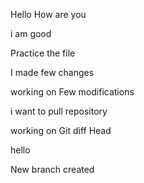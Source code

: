 Hello How are you

i am good 

Practice the file

I made few changes 

working on Few modifications

i want to pull repository

working on Git diff Head

hello

New branch created
